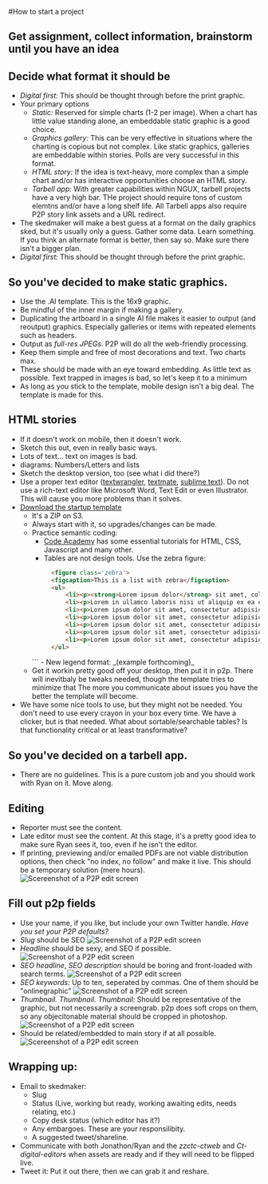 #How to start a project
## Get assignment, collect information, brainstorm until you have an idea
## Decide what format it should be
* *Digital first:* This should be thought through before the print graphic. 
* Your primary options
  - _Static:_ Reserved for simple charts (1-2 per image). When a chart has little value standing alone, an embeddable static graphic is a good choice.
  - _Graphics gallery:_ This can be very effective in situations where the charting is copious but not complex. Like static graphics, galleries are embeddable within stories. Polls are very successful in this format.
  - _HTML story:_ If the idea is text-heavy, more complex than a simple chart and/or has interactive opportunities choose an HTML story.
  - _Tarbell app:_ With greater capabilities within NGUX, tarbell projects have a very high bar. THe project should require tons of custom elemtns and/or have a long shelf life. All Tarbell apps also require P2P story link assets and a URL redirect.
* The skedmaker will make a best guess at a format on the daily graphics sked, but it's usually only a guess. Gather some data. Learn something. If you think an alternate format is better, then say so. Make sure there isn't a bigger plan.
* *Digital first:* This should be thought through before the print graphic. 

## So you've decided to make static graphics.
* Use the .AI template. This is the 16x9 graphic.
* Be mindful of the inner margin if making a gallery.
* Duplicating the artboard in a single AI file makes it easier to output (and reoutput) graphics. Especially galleries or items with repeated elements such as headers.
* Output as *full-res JPEGs*. P2P will do all the web-friendly processing.
* Keep them simple and free of most decorations and text. Two charts max.
* These should be made with an eye toward embedding. As little text as possible. Text trapped in images is bad, so let's keep it to a minimum
* As long as you stick to the template, mobile design isn't a big deal. The template is made for this.

## HTML stories
* If it doesn't work on mobile, then it doesn't work.
* Sketch this out, even in really basic ways.
* Lots of text... text on images is bad.
* diagrams: Numbers/Letters and lists
* Sketch the desktop version, too (see what i did there?)
* Use a proper text editor ([textwrangler](http://www.barebones.com/products/textwrangler/), [textmate](http://macromates.com/), [sublime text](http://www.sublimetext.com/)). Do not use a rich-text editor like Microsoft Word, Text Edit or even Illustrator. This will cause you more problems than it solves. 
* [Download the startup template](http://photodesk.chicagotribune.com.s3.amazonaws.com/graphics-toolbox/graphics-html-story-template.zip)
  + It's a ZIP on S3.
  + Always start with it, so upgrades/changes can be made.
  + Practice semantic coding:
    - [Code Academy](http://www.codecademy.com/) has some essential tutorials for HTML, CSS, Javascript and many other.
    - Tables are not design tools. Use the zebra figure:
      ```HTML
      	<figure class='zebra'>
		<figcaption>This is a list with zebra</figcaption>
		<ul>
			<li><p><strong>Lorem ipsum dolor</strong> sit amet, colit esse cillum dolore eu fugiat nulla pariatur. Excepteur sint occaecat cupidatat nonproident, sunt in culpa qui officia deserunt mollit anim id est laborum.</p></li>
			<li><p>Lorem in ullamco laboris nisi ut aliquip ex ea commodo consequat. Duis aute irure dolor in reprehenderit in voluptate velit esse cillum dolore eu fugiat nulla pariatur. Excepteur sint occaecat cupidatat nonproident, sunt in culpa qui officia deserunt mollit anim id est laborum.</p></li>
			<li><p>Lorem ipsum dolor sit amet, consectetur adipisicing elit, sed do eiusmod tempor incididunt ut labore et dolore magna aliqua. Ut enim ad minim veniam,quis nostrud exercitationprehenderit in voluptate velit esse cillum dolore eu fugiat nulla pariatur. Excepteur sint occaecat cupidatat nonproident, sunt in culpa qui officia deserunt mollit anim id est laborum.</p></li>
			<li><p>Lorem ipsum dolor sit amet, consectetur adipisicing elit, sed do eiusmod tempor incididunt ut labore et dolore magna aliqua. Ut enim ad minim veniam,quis nostrud exercitationpsum dolor sit amet, consectetur adipisicing elit, sed do eiusmod tempor incididunt ut labs aute irure dolor in reprehenderit in voluptate velit esse cillum dolore eu fugiat nulla pariatur. Excepteur sint occaecat cupidatat nonproident, sunt in culpa qui officia deserunt mollit anim id est laborum.</p></li>
			<li><p>Lorem ipsum dolor sit amet, consectetur adipisicing elit, sed do eiusmod tempor incididunt ut labore et dolore magna aliqua. Ut enim ad minim veniam,quis nostrud exercitation ullamco labmollit anim id est laborum.</p></li>
			<li><p>Lorem ipsum dolor sit amet, consectetur adipisicing elit, sed do eiusmod tempor incididunt ut labore et dolore magna aliqua. Ut enim ad minimfugiat nulla pariatur. Excepteur sint occaecat cupidatat nonproident, sunt in culpa qui officia deserunt mollit anim id est laborum.</p></li>
			<li><p>Lorem ipsum dolor sit amet, consectetur adipisicing elit, sed do eiusmod tempor incididunt ut labore et dolore magna aliqua. Ut enim ad minim veniam,quis nostrud exercitation ullamco laboris nisi ut aliquip ex ea commodo consequat. Duis aute irure dolor in reprehenderit in voluptate velit esse cillum dolore eu fugiat nulla pariatur. Excepteur sint occaecat cupidatat nonproident, sunt in culpa qui officia deserunt mollit anim id est laborum.</p></li>
		</ul>
	</figure>
      ```
    - New legend format: _(example forthcoming)_
  + Get it workin pretty good off your desktop, then put it in p2p. There will inevitbaly be tweaks needed, though the template tries to minimize that The more you communicate about issues you have the better the template will become.
* We have some nice tools to use, but they might not be needed. You don't need to use every crayon in your box every time. We have a clicker, but is that needed. What about sortable/searchable tables? Is that functionality critical or at least transformative? 

## So you've decided on a tarbell app. 
* There are no guidelines. This is a pure custom job and you should work with Ryan on it. Move along.

## Editing
* Reporter must see the content.
* Late editor must see the content. At this stage, it's a pretty good idea to make sure Ryan sees it, too, even if he isn't the editor.
* If printing, previewing and/or emailed PDFs are not viable distribution options, then check "no index, no follow" and make it live. This should be a temporary solution (mere hours). ![Scereenshot of a P2P edit screen](http://photodesk.chicagotribune.com.s3.amazonaws.com/graphics-toolbox/documentation/no-index-no-follow.png)


## Fill out p2p fields
* Use your name, if you like, but include your own Twitter handle. _Have you set your P2P defaults?_
* *Slug* should be SEO ![Screenshot of a P2P edit screen](http://photodesk.chicagotribune.com.s3.amazonaws.com/graphics-toolbox/documentation/no-index-no-follow.png)  
* *Headline* should be sexy, and SEO if possible. ![Screenshot of a P2P edit screen](http://photodesk.chicagotribune.com.s3.amazonaws.com/graphics-toolbox/documentation/headline.png)
* *SEO headline*, *SEO description* should be boring and front-loaded with search terms. ![Screenshot of a P2P edit screen](http://photodesk.chicagotribune.com.s3.amazonaws.com/graphics-toolbox/documentation/seo-headline.png)
* *SEO keywords:* Up to ten, seperated by commas. One of them should be "onlinegraphic" ![Screenshot of a P2P edit screen](http://photodesk.chicagotribune.com.s3.amazonaws.com/graphics-toolbox/documentation/keywords.png)
* *Thumbnail. Thumbnail. Thumbnail:* Should be representative of the graphic, but not necessarily a screengrab. p2p does soft crops on them, so any objecitonable material should be cropped in photoshop. ![Screenshot of a P2P edit screen](http://photodesk.chicagotribune.com.s3.amazonaws.com/graphics-toolbox/documentation/thumbnail.png)
* Should be related/embedded to main story if at all possible. ![Scereenshot of a P2P edit screen](http://photodesk.chicagotribune.com.s3.amazonaws.com/graphics-toolbox/documentation/related.png)

## Wrapping up:
* Email to skedmaker: 
  + Slug
  + Status (Live, working but ready, working awaiting edits, needs relating, etc.)
  + Copy desk status (which editor has it?)
  + Any embargoes. These are your responsilibity.
  + A suggested tweet/shareline.
* Communicate with both Jonathon/Ryan and the *zzctc-ctweb* and *Ct-digital-editors* when assets are ready and if they will need to be flipped live.
* Tweet it: Put it out there, then we can grab it and reshare.



